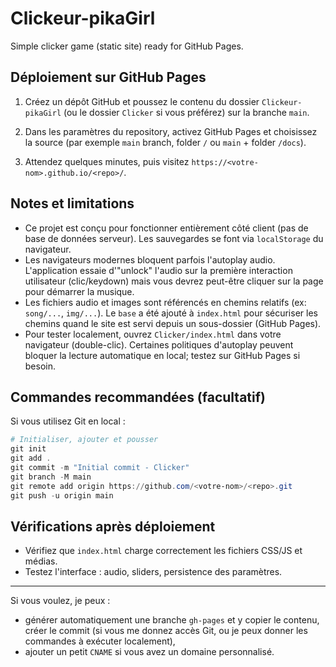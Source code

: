 # Clickeur-pikaGirl

Simple clicker game (static site) ready for GitHub Pages.

## Déploiement sur GitHub Pages

1. Créez un dépôt GitHub et poussez le contenu du dossier `Clickeur-pikaGirl` (ou le dossier `Clicker` si vous préférez) sur la branche `main`.

2. Dans les paramètres du repository, activez GitHub Pages et choisissez la source (par exemple `main` branch, folder `/` ou `main` + folder `/docs`).

3. Attendez quelques minutes, puis visitez `https://<votre-nom>.github.io/<repo>/`.

## Notes et limitations

- Ce projet est conçu pour fonctionner entièrement côté client (pas de base de données serveur). Les sauvegardes se font via `localStorage` du navigateur.
- Les navigateurs modernes bloquent parfois l'autoplay audio. L'application essaie d'"unlock" l'audio sur la première interaction utilisateur (clic/keydown) mais vous devrez peut-être cliquer sur la page pour démarrer la musique.
- Les fichiers audio et images sont référencés en chemins relatifs (ex: `song/...`, `img/...`). Le `base` a été ajouté à `index.html` pour sécuriser les chemins quand le site est servi depuis un sous-dossier (GitHub Pages).
- Pour tester localement, ouvrez `Clicker/index.html` dans votre navigateur (double-clic). Certaines politiques d'autoplay peuvent bloquer la lecture automatique en local; testez sur GitHub Pages si besoin.

## Commandes recommandées (facultatif)

Si vous utilisez Git en local :

```powershell
# Initialiser, ajouter et pousser
git init
git add .
git commit -m "Initial commit - Clicker"
git branch -M main
git remote add origin https://github.com/<votre-nom>/<repo>.git
git push -u origin main
```

## Vérifications après déploiement

- Vérifiez que `index.html` charge correctement les fichiers CSS/JS et médias.
- Testez l'interface : audio, sliders, persistence des paramètres.

---

Si vous voulez, je peux :

- générer automatiquement une branche `gh-pages` et y copier le contenu, créer le commit (si vous me donnez accès Git, ou je peux donner les commandes à exécuter localement),
- ajouter un petit `CNAME` si vous avez un domaine personnalisé.
